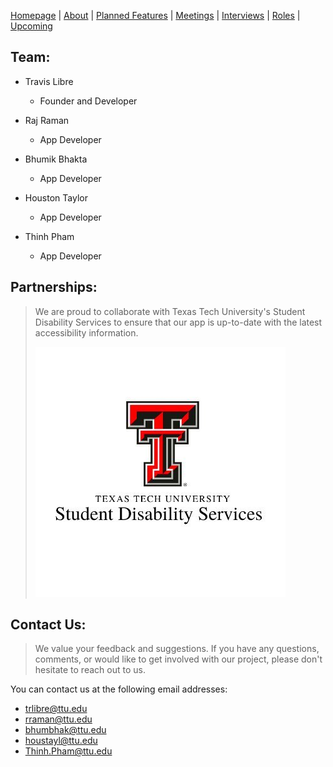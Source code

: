 [Homepage](index.md) | [About](about.md) | [Planned Features](features.md) | [Meetings](meetings.md) | [Interviews](interviews.md) | [Roles](roles.md) | [Upcoming](upcoming.md)

## Team:

- Travis Libre
  - Founder and Developer<br>

- Raj Raman
  - App Developer<br>

- Bhumik Bhakta
  - App Developer<br>

- Houston Taylor
  - App Developer<br>

- Thinh Pham
  - App Developer


## Partnerships:
> We are proud to collaborate with Texas Tech University's Student Disability Services to ensure that our app is up-to-date with the latest accessibility information.
>
> ![ALT TEXT](sDs.jpg)

## Contact Us:
> We value your feedback and suggestions. If you have any questions, comments, or would like to get involved with our project, please don't hesitate to reach out to us.

You can contact us at the following email addresses:
- [trlibre@ttu.edu](mailto:trlibre@ttu.edu)
- [rraman@ttu.edu](mailto:rraman@ttu.edu)
- [bhumbhak@ttu.edu](mailto:bhumbhak@ttu.edu)
- [houstayl@ttu.edu](mailto:houstayl@ttu.edu)
- [Thinh.Pham@ttu.edu](mailto:Thinh.Pham@ttu.edu)

